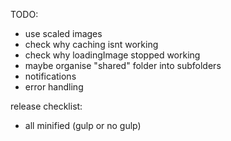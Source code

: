 TODO: 

- use scaled images
- check why caching isnt working
- check why loadingImage stopped working
- maybe organise "shared" folder into subfolders
- notifications
- error handling

release checklist:

- all minified (gulp or no gulp)
